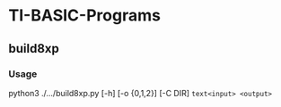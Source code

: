 # TI-BASIC-Programs

## build8xp

### Usage

python3 ./.../build8xp.py [-h] [-o {0,1,2}] [-C DIR] ```text<input> <output>```
